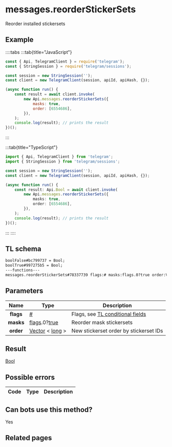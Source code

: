 # messages.reorderStickerSets

Reorder installed stickersets

## Example

::::tabs
:::tab{title="JavaScript"}

```js
const { Api, TelegramClient } = require('telegram');
const { StringSession } = require('telegram/sessions');

const session = new StringSession('');
const client = new TelegramClient(session, apiId, apiHash, {});

(async function run() {
    const result = await client.invoke(
        new Api.messages.reorderStickerSets({
            masks: true,
            order: [6554686],
        }),
    );
    console.log(result); // prints the result
})();
```

:::

:::tab{title="TypeScript"}

```ts
import { Api, TelegramClient } from 'telegram';
import { StringSession } from 'telegram/sessions';

const session = new StringSession('');
const client = new TelegramClient(session, apiId, apiHash, {});

(async function run() {
    const result: Api.Bool = await client.invoke(
        new Api.messages.reorderStickerSets({
            masks: true,
            order: [6554686],
        }),
    );
    console.log(result); // prints the result
})();
```

:::
::::

## TL schema

```txt
boolFalse#bc799737 = Bool;
boolTrue#997275b5 = Bool;
---functions---
messages.reorderStickerSets#78337739 flags:# masks:flags.0?true order:Vector<long> = Bool;
```

## Parameters

|   Name    | Type                                                                                                                              | Description                                                                                             |
| :-------: | --------------------------------------------------------------------------------------------------------------------------------- | ------------------------------------------------------------------------------------------------------- |
| **flags** | [#](https://core.telegram.org/type/%23)                                                                                           | Flags, see [TL conditional fields](https://core.telegram.org/mtproto/TL-combinators#conditional-fields) |
| **masks** | [flags](https://core.telegram.org/mtproto/TL-combinators#conditional-fields).0?[true](https://core.telegram.org/constructor/true) | Reorder mask stickersets                                                                                |
| **order** | [Vector](https://core.telegram.org/type/Vector%20t) < [long](https://core.telegram.org/type/long) >                               | New stickerset order by stickerset IDs                                                                  |

## Result

[Bool](https://core.telegram.org/type/Bool)

## Possible errors

| Code | Type | Description |
| :--: | ---- | ----------- |

## Can bots use this method?

Yes

## Related pages
